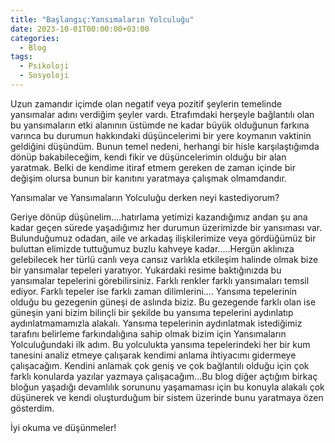 ```yaml
---
title: "Başlangıç:Yansımaların Yolculuğu"
date: 2023-10-01T00:00:00+03:00
categories:
  - Blog
tags:
  - Psikoloji
  - Sosyoloji
---
```


Uzun zamandır içimde olan negatif veya pozitif şeylerin temelinde yansımalar adını verdiğim şeyler vardı. Etrafımdaki herşeyle bağlantılı olan bu yansımaların etki alanının üstümde ne kadar büyük olduğunun farkına varınca bu durumun hakkındaki düşüncelerimi bir yere koymanın vaktinin geldiğini düşündüm. Bunun temel nedeni, herhangi bir hisle karşılaştığımda dönüp bakabileceğim, kendi fikir ve düşüncelerimin olduğu bir alan yaratmak. Belki de kendime itiraf etmem gereken de zaman içinde bir değişim olursa bunun bir kanıtını yaratmaya çalışmak olmamdandır.

[](assets/images/birmingham-museums-trust-wKlHsooRVbg-unsplash.jpg)

Yansımalar ve Yansımaların Yolculuğu derken neyi kastediyorum?

Geriye dönüp düşünelim....hatırlama yetimizi kazandığımız andan şu ana kadar geçen sürede yaşadığımız her durumun üzerimizde bir yansıması var. Bulunduğumuz odadan, aile ve arkadaş ilişkilerimize veya gördüğümüz bir buluttan elimizde tuttuğumuz  buzlu kahveye kadar.....Hergün aklınıza gelebilecek her türlü canlı veya cansız varlıkla etkileşim halinde olmak bize bir yansımalar tepeleri yaratıyor. Yukardaki resime baktığınızda bu yansımalar tepelerini görebilirsiniz. Farklı renkler farklı yansımaları temsil ediyor. Farklı tepeler ise farklı zaman dilimlerini.... Yansıma tepelerinin olduğu bu gezegenin güneşi de aslında biziz. Bu gezegende farklı olan ise güneşin yani bizim bilinçli bir şekilde bu yansıma tepelerini aydınlatıp aydınlatmamamızla alakalı. Yansıma tepelerinin aydınlatmak istediğimiz tarafını belirleme farkındalığına sahip olmak bizim için Yansımaların Yolculuğundaki ilk adım. Bu yolculukta yansıma tepelerindeki her bir kum tanesini analiz etmeye çalışarak kendimi anlama ihtiyacımı gidermeye çalışacağım. Kendini anlamak çok geniş ve çok bağlantılı olduğu için çok farklı konularda yazılar yazmaya çalışacağım...Bu blog diğer açtığım birkaç bloğun yaşadığı devamlılık sorununu yaşamaması için bu konuyla alakalı çok düşünerek ve kendi oluşturduğum bir sistem üzerinde bunu yaratmaya özen gösterdim.

İyi okuma ve düşünmeler!



